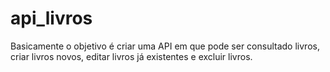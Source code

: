# api_livros
Basicamente o objetivo é criar uma API em que pode ser consultado livros, 
criar livros novos, editar livros já existentes e excluir livros.